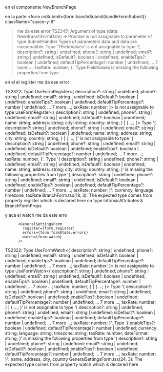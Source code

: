 en el componente  NewBranchPage

en la parte         <form
onSubmit={form.handleSubmit(handleFormSubmit)}
className="space-y-8"
> me da este error
TS2345: Argument of type (data: NewBranchFormData) => Promise<void> is not assignable to parameter of type SubmitHandler<TFieldValues>
Types of parameters data and data are incompatible.
Type 'TFieldValues' is not assignable to type '{ description?: string | undefined; phone?: string | undefined; email?: string | undefined; isDefault?: boolean | undefined; enableTips?: boolean | undefined; defaultTipPercentage?: number | undefined; ... 7 more ...; taxRate: number; }'.
Type FieldValues is missing the following properties from type
> 

 en el   el register me da ese error          <BranchForm
 register={form.register}
 errors={form.formState.errors}
 showDefaultOption={true}
 />

TS2322: Type
UseFormRegister<{
description?: string | undefined;
phone?: string | undefined;
email?: string | undefined;
isDefault?: boolean | undefined;
enableTips?: boolean | undefined;
defaultTipPercentage?: number | undefined;
... 7 more ...;
taxRate: number;
}>
is not assignable to type
UseFormRegister<{
description?: string | undefined;
phone?: string | undefined;
email?: string | undefined;
isDefault?: boolean | undefined;
name: string;
address: string;
city: string;
country: string;
} | { ...; }>
Type '{ description?: string | undefined; phone?: string | undefined; email?: string | undefined; isDefault?: boolean | undefined; name: string; address: string; city: string; country: string; } | { ...; }' is not assignable to type '{ description?: string | undefined; phone?: string | undefined; email?: string | undefined; isDefault?: boolean | undefined; enableTips?: boolean | undefined; defaultTipPercentage?: number | undefined; ... 7 more ...; taxRate: number; }'.
Type '{ description?: string | undefined; phone?: string | undefined; email?: string | undefined; isDefault?: boolean | undefined; name: string; address: string; city: string; country: string; }' is missing the following properties from type '{ description?: string | undefined; phone?: string | undefined; email?: string | undefined; isDefault?: boolean | undefined; enableTips?: boolean | undefined; defaultTipPercentage?: number | undefined; ... 7 more ...; taxRate: number; }': currency, language, timezone, taxRate
BranchForm.tsx(18, 3): The expected type comes from property register which is declared here on type IntrinsicAttributes & BranchFormProps


y aca el watch me da este erro 

          <GeneralSettingsForm
            register={form.register}
            errors={form.formState.errors}
            watch={form.watch}
          />

TS2322: Type
UseFormWatch<{
description?: string | undefined;
phone?: string | undefined;
email?: string | undefined;
isDefault?: boolean | undefined;
enableTips?: boolean | undefined;
defaultTipPercentage?: number | undefined;
... 7 more ...;
taxRate: number;
}>
is not assignable to type
UseFormWatch<{
description?: string | undefined;
phone?: string | undefined;
email?: string | undefined;
isDefault?: boolean | undefined;
enableTips?: boolean | undefined;
defaultTipPercentage?: number | undefined;
... 7 more ...;
taxRate: number;
} | { ...; }>
Type '{ description?: string | undefined; phone?: string | undefined; email?: string | undefined; isDefault?: boolean | undefined; enableTips?: boolean | undefined; defaultTipPercentage?: number | undefined; ... 7 more ...; taxRate: number; } | { ...; }' is not assignable to type '{ description?: string | undefined; phone?: string | undefined; email?: string | undefined; isDefault?: boolean | undefined; enableTips?: boolean | undefined; defaultTipPercentage?: number | undefined; ... 7 more ...; taxRate: number; }'.
Type '{ enableTips?: boolean | undefined; defaultTipPercentage?: number | undefined; currency: string; language: string; timezone: string; taxRate: number; dateFormat: string; }' is missing the following properties from type '{ description?: string | undefined; phone?: string | undefined; email?: string | undefined; isDefault?: boolean | undefined; enableTips?: boolean | undefined; defaultTipPercentage?: number | undefined; ... 7 more ...; taxRate: number; }': name, address, city, country
GeneralSettingsForm.tsx(24, 3): The expected type comes from property watch which is declared here 